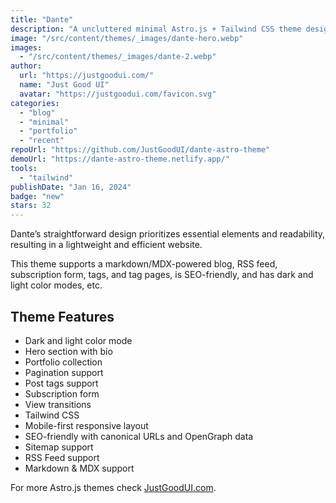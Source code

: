 ```yaml
---
title: "Dante"
description: "A uncluttered minimal Astro.js + Tailwind CSS theme designed for those who appreciate clarity and minimalism."
image: "/src/content/themes/_images/dante-hero.webp"
images:
  - "/src/content/themes/_images/dante-2.webp"
author:
  url: "https://justgoodui.com/"
  name: "Just Good UI"
  avatar: "https://justgoodui.com/favicon.svg"
categories:
  - "blog"
  - "minimal"
  - "portfolio"
  - "recent"
repoUrl: "https://github.com/JustGoodUI/dante-astro-theme"
demoUrl: "https://dante-astro-theme.netlify.app/"
tools:
  - "tailwind"
publishDate: "Jan 16, 2024"
badge: "new"
stars: 32
---
```


<p>
  Dante’s straightforward design prioritizes essential elements and readability, resulting in a
  lightweight and efficient website.
</p>
<p>
  This theme supports a markdown/MDX-powered blog, RSS feed, subscription form, tags, and tag pages,
  is SEO-friendly, and has dark and light color modes, etc.
</p>
<h2>Theme Features</h2>
<ul>
  <li>Dark and light color mode</li>
  <li>Hero section with bio</li>
  <li>Portfolio collection</li>
  <li>Pagination support</li>
  <li>Post tags support</li>
  <li>Subscription form</li>
  <li>View transitions</li>
  <li>Tailwind CSS</li>
  <li>Mobile-first responsive layout</li>
  <li>SEO-friendly with canonical URLs and OpenGraph data</li>
  <li>Sitemap support</li>
  <li>RSS Feed support</li>
  <li>Markdown &amp; MDX support</li>
</ul>
<p>For more Astro.js themes check <a href="https://justgoodui.com/">JustGoodUI.com</a>.</p>

